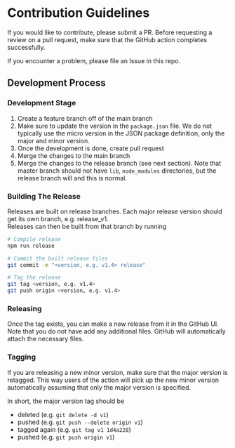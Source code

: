 # Contribution Guidelines

If you would like to contribute, please submit a PR. Before requesting a
review on a pull request, make sure that the GitHub action completes
successfully.

If you encounter a problem, please file an Issue in this repo.

## Development Process

### Development Stage

1. Create a feature branch off of the main branch
2. Make sure to update the version in the `package.json` file. We do not typically use the micro version in the JSON package
definition, only the major and minor version.
3. Once the development is done, create pull request
4. Merge the changes to the main branch
5. Merge the changes to the release branch (see next section). Note that master branch should not have `lib`, `node_modules` directories, but the release branch will and this is normal.

### Building The Release

Releases are built on release branches. Each major release version should get
its own branch, e.g. release_v1.  
Releases can then be built from that branch by running

```bash
# Compile release
npm run release

# Commit the built release files
git commit -m "<version, e.g. v1.4> release"

# Tag the release
git tag <version, e.g. v1.4>
git push origin <version, e.g. v1.4>
```

### Releasing

Once the tag exists, you can make a new release from it in the GitHub UI.
Note that you do not have add any additional files. GitHub will
automatically attach the necessary files.

### Tagging

If you are releasing a new minor version, make sure that the major version
is retagged. This way users of the action will pick up the new minor
version automatically assuming that only the major version is specified.

In short, the major version tag should be
* deleted (e.g. `git delete -d v1`)
* pushed (e.g. `git push --delete origin v1`)
* tagged again (e.g. `git tag v1 1d4a228`)
* pushed (e.g. `git push origin v1`)



